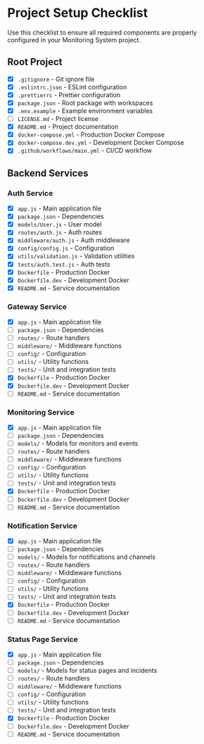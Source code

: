 # Project Setup Checklist

Use this checklist to ensure all required components are properly configured in your Monitoring System project.

## Root Project

- [x] `.gitignore` - Git ignore file
- [x] `.eslintrc.json` - ESLint configuration
- [x] `.prettierrc` - Prettier configuration
- [x] `package.json` - Root package with workspaces
- [x] `.env.example` - Example environment variables
- [ ] `LICENSE.md` - Project license
- [x] `README.md` - Project documentation
- [x] `docker-compose.yml` - Production Docker Compose
- [x] `docker-compose.dev.yml` - Development Docker Compose
- [x] `.github/workflows/main.yml` - CI/CD workflow

## Backend Services

### Auth Service

- [x] `app.js` - Main application file
- [x] `package.json` - Dependencies
- [x] `models/User.js` - User model
- [x] `routes/auth.js` - Auth routes
- [x] `middleware/auth.js` - Auth middleware
- [x] `config/config.js` - Configuration
- [x] `utils/validation.js` - Validation utilities
- [x] `tests/auth.test.js` - Auth tests
- [x] `Dockerfile` - Production Docker
- [x] `Dockerfile.dev` - Development Docker
- [x] `README.md` - Service documentation

### Gateway Service

- [x] `app.js` - Main application file
- [ ] `package.json` - Dependencies
- [ ] `routes/` - Route handlers
- [ ] `middleware/` - Middleware functions
- [ ] `config/` - Configuration
- [ ] `utils/` - Utility functions
- [ ] `tests/` - Unit and integration tests
- [x] `Dockerfile` - Production Docker
- [x] `Dockerfile.dev` - Development Docker
- [ ] `README.md` - Service documentation

### Monitoring Service

- [x] `app.js` - Main application file
- [ ] `package.json` - Dependencies
- [ ] `models/` - Models for monitors and events
- [ ] `routes/` - Route handlers
- [ ] `middleware/` - Middleware functions
- [ ] `config/` - Configuration
- [ ] `utils/` - Utility functions
- [ ] `tests/` - Unit and integration tests
- [x] `Dockerfile` - Production Docker
- [ ] `Dockerfile.dev` - Development Docker
- [ ] `README.md` - Service documentation

### Notification Service

- [x] `app.js` - Main application file
- [ ] `package.json` - Dependencies
- [ ] `models/` - Models for notifications and channels
- [ ] `routes/` - Route handlers
- [ ] `middleware/` - Middleware functions
- [ ] `config/` - Configuration
- [ ] `utils/` - Utility functions
- [ ] `tests/` - Unit and integration tests
- [x] `Dockerfile` - Production Docker
- [ ] `Dockerfile.dev` - Development Docker
- [ ] `README.md` - Service documentation

### Status Page Service

- [x] `app.js` - Main application file
- [ ] `package.json` - Dependencies
- [ ] `models/` - Models for status pages and incidents
- [ ] `routes/` - Route handlers
- [ ] `middleware/` - Middleware functions
- [ ] `config/` - Configuration
- [ ] `utils/` - Utility functions
- [ ] `tests/` - Unit and integration tests
- [x] `Dockerfile` - Production Docker
- [ ] `Dockerfile.dev` - Development Docker
- [ ] `README.md` - Service documentation